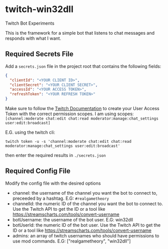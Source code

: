 # twitch-win32dll
Twitch Bot Experiments

This is the framework for a simple bot that listens to chat messages and responds with what I want.

## Required Secrets File

Add a `secrets.json` file in the project root that contains the following fields:

```json
{
  "clientId": "<YOUR CLIENT ID>",
  "clientSecret": "<YOUR CLIENT SECRET>",
  "accessId": "<YOUR ACCESS TOKEN>",
  "refreshToken": "<YOUR REFRESH TOKEN>"
}
```

Make sure to follow the [Twitch Documentation](https://dev.twitch.tv/docs/cli/token-command/) to create your User Access Token with the correct permission scopes. I am using scopes: `[channel:moderate chat:edit chat:read moderator:manage:chat_settings user:edit:broadcast]`

E.G. using the twitch cli:

`twitch token -u -s 'channel:moderate chat:edit chat:read moderator:manage:chat_settings user:edit:broadcast'`

then enter the required results in `./secrets.json`

## Required Config File

Modify the config file with the desired options

- channel: the username of the channel you want the bot to connect to, preceeded by a hashtag. E.G: `#realgametheory`
- channelId: the numeric ID of the channel you want the bot to connect to. Use the Twitch API to get the ID or a tool like https://streamscharts.com/tools/convert-username
- botUsername: the username of the bot user. E.G: win32dll
- botUserId: the numeric ID of the bot user. Use the Twitch API to get the ID or a tool like https://streamscharts.com/tools/convert-username
- admins: an array of twitch usernames who should have permissions to use mod commands. E.G: ["realgametheory", "win32dll"]
